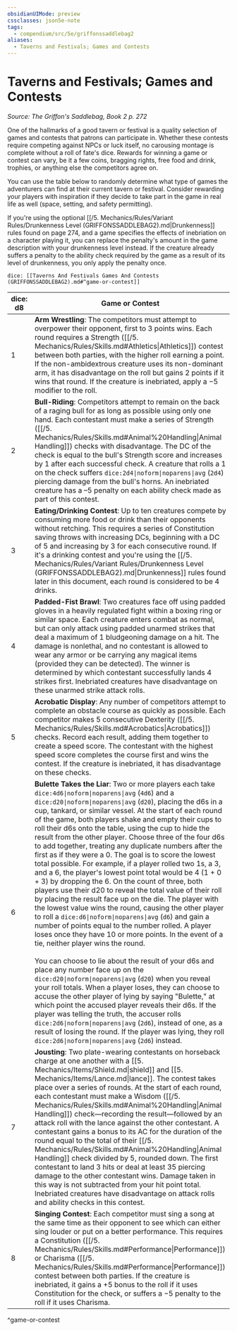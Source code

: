 ```yaml
---
obsidianUIMode: preview
cssclasses: json5e-note
tags:
  - compendium/src/5e/griffonssaddlebag2
aliases:
  - Taverns and Festivals; Games and Contests
---
```

# Taverns and Festivals; Games and Contests
*Source: The Griffon's Saddlebag, Book 2 p. 272* 

One of the hallmarks of a good tavern or festival is a quality selection of games and contests that patrons can participate in. Whether these contests require competing against NPCs or luck itself, no carousing montage is complete without a roll of fate's dice. Rewards for winning a game or contest can vary, be it a few coins, bragging rights, free food and drink, trophies, or anything else the competitors agree on.

You can use the table below to randomly determine what type of games the adventurers can find at their current tavern or festival. Consider rewarding your players with inspiration if they decide to take part in the game in real life as well (space, setting, and safety permitting).

If you're using the optional [[/5. Mechanics/Rules/Variant Rules/Drunkenness Level (GRIFFONSSADDLEBAG2).md\|Drunkenness]] rules found on page 274, and a game specifies the effects of inebriation on a character playing it, you can replace the penalty's amount in the game description with your drunkenness level instead. If the creature already suffers a penalty to the ability check required by the game as a result of its level of drunkenness, you only apply the penalty once.

`dice: [[Taverns And Festivals Games And Contests (GRIFFONSSADDLEBAG2).md#^game-or-contest]]`

| dice: d8 | Game or Contest |
|----------|-----------------|
| 1 | **Arm Wrestling**: The competitors must attempt to overpower their opponent, first to 3 points wins. Each round requires a Strength ([[/5. Mechanics/Rules/Skills.md#Athletics\|Athletics]]) contest between both parties, with the higher roll earning a point. If the non-ambidextrous creature uses its non-dominant arm, it has disadvantage on the roll but gains 2 points if it wins that round. If the creature is inebriated, apply a −5 modifier to the roll. |
| 2 | **Bull-Riding**: Competitors attempt to remain on the back of a raging bull for as long as possible using only one hand. Each contestant must make a series of Strength ([[/5. Mechanics/Rules/Skills.md#Animal%20Handling\|Animal Handling]]) checks with disadvantage. The DC of the check is equal to the bull's Strength score and increases by 1 after each successful check. A creature that rolls a 1 on the check suffers `dice:2d4\|noform\|noparens\|avg` (`2d4`) piercing damage from the bull's horns. An inebriated creature has a –5 penalty on each ability check made as part of this contest. |
| 3 | **Eating/Drinking Contest**: Up to ten creatures compete by consuming more food or drink than their opponents without retching. This requires a series of Constitution saving throws with increasing DCs, beginning with a DC of 5 and increasing by 3 for each consecutive round. If it's a drinking contest and you're using the [[/5. Mechanics/Rules/Variant Rules/Drunkenness Level (GRIFFONSSADDLEBAG2).md\|Drunkenness]] rules found later in this document, each round is considered to be 4 drinks. |
| 4 | **Padded-Fist Brawl**: Two creatures face off using padded gloves in a heavily regulated fight within a boxing ring or similar space. Each creature enters combat as normal, but can only attack using padded unarmed strikes that deal a maximum of 1 bludgeoning damage on a hit. The damage is nonlethal, and no contestant is allowed to wear any armor or be carrying any magical items (provided they can be detected). The winner is determined by which contestant successfully lands 4 strikes first. Inebriated creatures have disadvantage on these unarmed strike attack rolls. |
| 5 | **Acrobatic Display**: Any number of competitors attempt to complete an obstacle course as quickly as possible. Each competitor makes 5 consecutive Dexterity ([[/5. Mechanics/Rules/Skills.md#Acrobatics\|Acrobatics]]) checks. Record each result, adding them together to create a speed score. The contestant with the highest speed score completes the course first and wins the contest. If the creature is inebriated, it has disadvantage on these checks. |
| 6 | **Bulette Takes the Liar**: Two or more players each take `dice:4d6\|noform\|noparens\|avg` (`4d6`) and a `dice:d20\|noform\|noparens\|avg` (`d20`), placing the d6s in a cup, tankard, or similar vessel. At the start of each round of the game, both players shake and empty their cups to roll their d6s onto the table, using the cup to hide the result from the other player. Choose three of the four d6s to add together, treating any duplicate numbers after the first as if they were a 0. The goal is to score the lowest total possible. For example, if a player rolled two 1s, a 3, and a 6, the player's lowest point total would be 4 (1 + 0 + 3) by dropping the 6. On the count of three, both players use their d20 to reveal the total value of their roll by placing the result face up on the die. The player with the lowest value wins the round, causing the other player to roll a `dice:d6\|noform\|noparens\|avg` (`d6`) and gain a number of points equal to the number rolled. A player loses once they have 10 or more points. In the event of a tie, neither player wins the round.<br /><br />You can choose to lie about the result of your d6s and place any number face up on the `dice:d20\|noform\|noparens\|avg` (`d20`) when you reveal your roll totals. When a player loses, they can choose to accuse the other player of lying by saying "Bulette," at which point the accused player reveals their d6s. If the player was telling the truth, the accuser rolls `dice:2d6\|noform\|noparens\|avg` (`2d6`), instead of one, as a result of losing the round. If the player was lying, they roll `dice:2d6\|noform\|noparens\|avg` (`2d6`) instead. |
| 7 | **Jousting**: Two plate-wearing contestants on horseback charge at one another with a [[5. Mechanics/Items/Shield.md\|shield]] and [[5. Mechanics/Items/Lance.md\|lance]]. The contest takes place over a series of rounds. At the start of each round, each contestant must make a Wisdom ([[/5. Mechanics/Rules/Skills.md#Animal%20Handling\|Animal Handling]]) check—recording the result—followed by an attack roll with the lance against the other contestant. A contestant gains a bonus to its AC for the duration of the round equal to the total of their [[/5. Mechanics/Rules/Skills.md#Animal%20Handling\|Animal Handling]] check divided by 5, rounded down. The first contestant to land 3 hits or deal at least 35 piercing damage to the other contestant wins. Damage taken in this way is not subtracted from your hit point total. Inebriated creatures have disadvantage on attack rolls and ability checks in this contest. |
| 8 | **Singing Contest**: Each competitor must sing a song at the same time as their opponent to see which can either sing louder or put on a better performance. This requires a Constitution ([[/5. Mechanics/Rules/Skills.md#Performance\|Performance]]) or Charisma ([[/5. Mechanics/Rules/Skills.md#Performance\|Performance]]) contest between both parties. If the creature is inebriated, it gains a +5 bonus to the roll if it uses Constitution for the check, or suffers a −5 penalty to the roll if it uses Charisma. |
^game-or-contest
